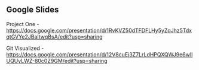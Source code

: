 ## Google Slides

Project One - https://docs.google.com/presentation/d/1RvKVZ50dTFDFLHy5yZqJhz5TdxqtGVYe2JBaItwqBsA/edit?usp=sharing

Git Visualized - https://docs.google.com/presentation/d/12V8cuEj3Z7LrLdHPQXQWJ9e6wIlUQUyLWZ-80c0Z9GM/edit?usp=sharing